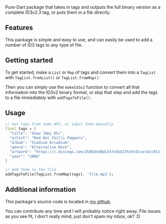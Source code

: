 Pure-Dart package that takes in tags and outputs the full binary version as a
complete ID3v2.3 tag, or puts them in a file directly.

## Features
This package is simple and easy to use, and can easily be used to add a number
of ID3 tags to any type of file.

## Getting started
To get started, make a `List` or `Map` of tags and convert them into a `TagList`
with `TagList.fromList()` or `TagList.fromMap()`.

Then you can simply use the `makeId3v2` function to convert all that information
into the ID3v2 binary format, or skip that step and add the tags to a file
immediately with `addTagsToFile()`.

## Usage

```dart
// Get tags from some API, or input them manually
final tags = {
  "title": "Snow (Hey Oh)",
  "artist": "Red Hot Chilli Peppers",
  "album": "Stadium Arcadium",
  "genre": "Alternative Rock",
  "artwork": "https://i.discogs.com/2k0D3eVBULh37nXGG1T6shlOcuxrwCc8tJ7kWpM3was/rs:fit/g:sm/q:90/h:530/w:600/czM6Ly9kaXNjb2dz/LWRhdGFiYXNlLWlt/YWdlcy9SLTUwMDU3/NzEtMTQyNDc4MzQ3/NS0yNTkyLmpwZWc.jpeg",
  "year": "2006"
}

// Add them to the file
addTagsToFile(TagList.fromMap(tags), 'file.mp3');
```

## Additional information

This package's source code is located in
[my github](https://github.com/jaq-the-cat/eztags).

You can contribute any time
and I will probably notice right away. File issues
as you see fit, I don't really mind, just don't spam my inbox, ok? :D